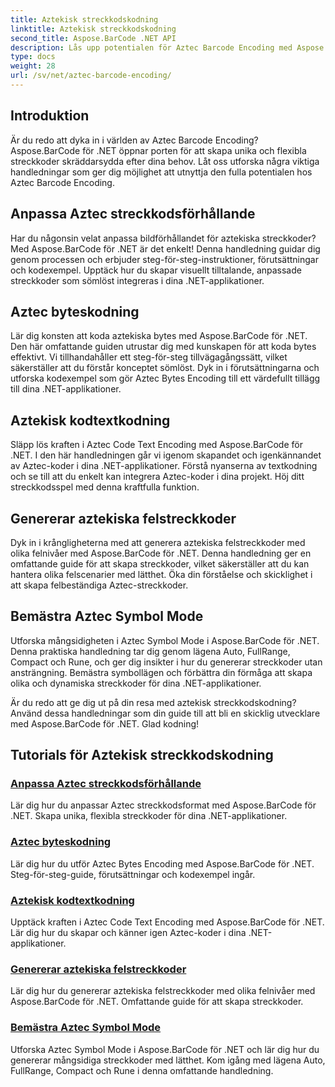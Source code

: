 ```yaml
---
title: Aztekisk streckkodskodning
linktitle: Aztekisk streckkodskodning
second_title: Aspose.BarCode .NET API
description: Lås upp potentialen för Aztec Barcode Encoding med Aspose.BarCode för .NET. Anpassa bildförhållanden, skapa textkodade aztekiska koder och mastersymbollägen.
type: docs
weight: 28
url: /sv/net/aztec-barcode-encoding/
---
```


## Introduktion

Är du redo att dyka in i världen av Aztec Barcode Encoding? Aspose.BarCode för .NET öppnar porten för att skapa unika och flexibla streckkoder skräddarsydda efter dina behov. Låt oss utforska några viktiga handledningar som ger dig möjlighet att utnyttja den fulla potentialen hos Aztec Barcode Encoding.

## Anpassa Aztec streckkodsförhållande

Har du någonsin velat anpassa bildförhållandet för aztekiska streckkoder? Med Aspose.BarCode för .NET är det enkelt! Denna handledning guidar dig genom processen och erbjuder steg-för-steg-instruktioner, förutsättningar och kodexempel. Upptäck hur du skapar visuellt tilltalande, anpassade streckkoder som sömlöst integreras i dina .NET-applikationer.

## Aztec byteskodning

Lär dig konsten att koda aztekiska bytes med Aspose.BarCode för .NET. Den här omfattande guiden utrustar dig med kunskapen för att koda bytes effektivt. Vi tillhandahåller ett steg-för-steg tillvägagångssätt, vilket säkerställer att du förstår konceptet sömlöst. Dyk in i förutsättningarna och utforska kodexempel som gör Aztec Bytes Encoding till ett värdefullt tillägg till dina .NET-applikationer.

## Aztekisk kodtextkodning

Släpp lös kraften i Aztec Code Text Encoding med Aspose.BarCode för .NET. I den här handledningen går vi igenom skapandet och igenkännandet av Aztec-koder i dina .NET-applikationer. Förstå nyanserna av textkodning och se till att du enkelt kan integrera Aztec-koder i dina projekt. Höj ditt streckkodsspel med denna kraftfulla funktion.

## Genererar aztekiska felstreckkoder

Dyk in i krångligheterna med att generera aztekiska felstreckkoder med olika felnivåer med Aspose.BarCode för .NET. Denna handledning ger en omfattande guide för att skapa streckkoder, vilket säkerställer att du kan hantera olika felscenarier med lätthet. Öka din förståelse och skicklighet i att skapa felbeständiga Aztec-streckkoder.

## Bemästra Aztec Symbol Mode

Utforska mångsidigheten i Aztec Symbol Mode i Aspose.BarCode för .NET. Denna praktiska handledning tar dig genom lägena Auto, FullRange, Compact och Rune, och ger dig insikter i hur du genererar streckkoder utan ansträngning. Bemästra symbollägen och förbättra din förmåga att skapa olika och dynamiska streckkoder för dina .NET-applikationer.

Är du redo att ge dig ut på din resa med aztekisk streckkodskodning? Använd dessa handledningar som din guide till att bli en skicklig utvecklare med Aspose.BarCode för .NET. Glad kodning!
## Tutorials för Aztekisk streckkodskodning
### [Anpassa Aztec streckkodsförhållande](./aztec-aspect-ratio-customization/)
Lär dig hur du anpassar Aztec streckkodsformat med Aspose.BarCode för .NET. Skapa unika, flexibla streckkoder för dina .NET-applikationer.
### [Aztec byteskodning](./aztec-bytes-encoding/)
Lär dig hur du utför Aztec Bytes Encoding med Aspose.BarCode för .NET. Steg-för-steg-guide, förutsättningar och kodexempel ingår.
### [Aztekisk kodtextkodning](./aztec-code-text-encoding/)
Upptäck kraften i Aztec Code Text Encoding med Aspose.BarCode för .NET. Lär dig hur du skapar och känner igen Aztec-koder i dina .NET-applikationer.
### [Genererar aztekiska felstreckkoder](./aztec-error-level-example/)
Lär dig hur du genererar aztekiska felstreckkoder med olika felnivåer med Aspose.BarCode för .NET. Omfattande guide för att skapa streckkoder.
### [Bemästra Aztec Symbol Mode](./aztec-symbol-mode-example/)
Utforska Aztec Symbol Mode i Aspose.BarCode för .NET och lär dig hur du genererar mångsidiga streckkoder med lätthet. Kom igång med lägena Auto, FullRange, Compact och Rune i denna omfattande handledning.